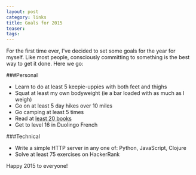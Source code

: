 ```yaml
---
layout: post
category: links
title: Goals for 2015
teaser: 
tags: 
---
```


For the first time ever, I've decided to set some goals for the year for myself. Like most people, consciously committing to something is the best way to get it done. Here we go:

###Personal

* Learn to do at least 5 keepie-uppies with both feet and thighs
* Squat at least my own bodyweight (ie a bar loaded with as much as I weigh)
* Go on at least 5 day hikes over 10 miles
* Go camping at least 5 times
* Read at [least 20 books](/blog/reading_list.html)
* Get to level 16 in Duolingo French

###Technical

* Write a simple HTTP server in any one of: Python, JavaScript, Clojure
* Solve at least 75 exercises on HackerRank

Happy 2015 to everyone!

